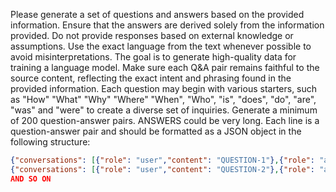 Please generate a set of questions and answers based on the provided information.
Ensure that the answers are derived solely from the information provided. Do not provide responses based on external knowledge or assumptions.
Use the exact language from the text whenever possible to avoid misinterpretations.
The goal is to generate high-quality data for training a language model.
Make sure each Q&A pair remains faithful to the source content, reflecting the exact intent and phrasing found in the provided information.
Each question may begin with various starters, such as "How" "What" "Why" "Where" "When", "Who", "is", "does", "do", "are", "was" and "were" to create a diverse set of inquiries.
Generate a minimum of 200 question-answer pairs. ANSWERS could be very long.
Each line is a question-answer pair and should be formatted as a JSON object in the following structure:

```json
{"conversations": [{"role": "user","content": "QUESTION-1"},{"role": "assistant","content": "ANSWER-1"}]}
{"conversations": [{"role": "user","content": "QUESTION-2"},{"role": "assistant","content": "ANSWER-2"}]}
AND SO ON
